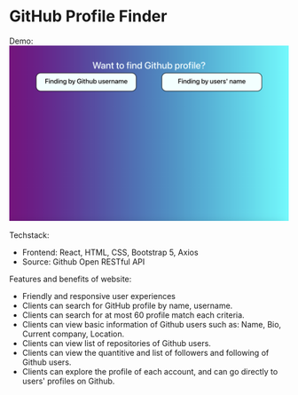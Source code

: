 # GitHub Profile Finder
Demo: 
![alt text](image.png)

Techstack: 
- Frontend: React, HTML, CSS, Bootstrap 5, Axios
- Source: Github Open RESTful API

Features and benefits of website: 
- Friendly and responsive user experiences
- Clients can search for GitHub profile by name, username.
- Clients can search for at most 60 profile match each criteria.
- Clients can view basic information of Github users such as: Name, Bio, Current company, Location.
- Clients can view list of repositories of Github users.
- Clients can view the quantitive and list of followers and following of Github users.
- Clients can explore the profile of each account, and can go directly to users' profiles on Github.

